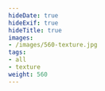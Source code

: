 ```yaml
---
hideDate: true
hideExif: true
hideTitle: true
images:
- /images/560-texture.jpg
tags:
- all
- texture
weight: 560
---
```

